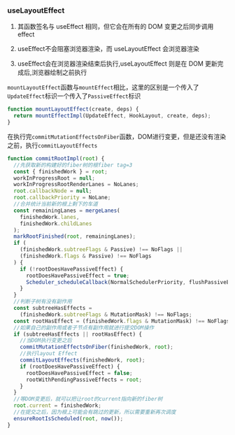 <!--
 * @Author: changcheng
 * @LastEditTime: 2023-10-07 14:37:21
-->
### useLayoutEffect

1. 其函数签名与 useEffect 相同，但它会在所有的 DOM 变更之后同步调用 effect

2. useEffect不会阻塞浏览器渲染，而 useLayoutEffect 会浏览器渲染

3. useEffect会在浏览器渲染结束后执行,useLayoutEffect 则是在 DOM 更新完成后,浏览器绘制之前执行

`mountLayoutEffect`函数与`mountEffect`相比，这里的区别是一个传入了`UpdateEffect`标识一个传入了`PassiveEffect`标识

```javaScript
function mountLayoutEffect(create, deps) {
  return mountEffectImpl(UpdateEffect, HookLayout, create, deps);
}
```
在执行完`commitMutationEffectsOnFiber`函数，DOM进行变更，但是还没有渲染之前，执行`commitLayoutEffects`

```javaScript
function commitRootImpl(root) {
  //先获取新的构建好的fiber树的根fiber tag=3
  const { finishedWork } = root;
  workInProgressRoot = null;
  workInProgressRootRenderLanes = NoLanes;
  root.callbackNode = null;
  root.callbackPriority = NoLane;
  //合并统计当前新的根上剩下的车道
  const remainingLanes = mergeLanes(
    finishedWork.lanes,
    finishedWork.childLanes
  );
  markRootFinished(root, remainingLanes);
  if (
    (finishedWork.subtreeFlags & Passive) !== NoFlags ||
    (finishedWork.flags & Passive) !== NoFlags
  ) {
    if (!rootDoesHavePassiveEffect) {
      rootDoesHavePassiveEffect = true;
      Scheduler_scheduleCallback(NormalSchedulerPriority, flushPassiveEffect);
    }
  }
  //判断子树有没有副作用
  const subtreeHasEffects =
    (finishedWork.subtreeFlags & MutationMask) !== NoFlags;
  const rootHasEffect = (finishedWork.flags & MutationMask) !== NoFlags;
  //如果自己的副作用或者子节点有副作用就进行提交DOM操作
  if (subtreeHasEffects || rootHasEffect) {
    //当DOM执行变更之后
    commitMutationEffectsOnFiber(finishedWork, root);
    //执行layout Effect
    commitLayoutEffects(finishedWork, root);
    if (rootDoesHavePassiveEffect) {
      rootDoesHavePassiveEffect = false;
      rootWithPendingPassiveEffects = root;
    }
  }
  //等DOM变更后，就可以把让root的current指向新的fiber树
  root.current = finishedWork;
  //在提交之后，因为根上可能会有跳过的更新，所以需要重新再次调度
  ensureRootIsScheduled(root, now());
}
```
